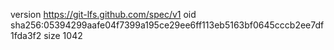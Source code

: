 version https://git-lfs.github.com/spec/v1
oid sha256:05394299aafe04f7399a195ce29ee6ff113eb5163bf0645cccb2ee7df1fda3f2
size 1042
